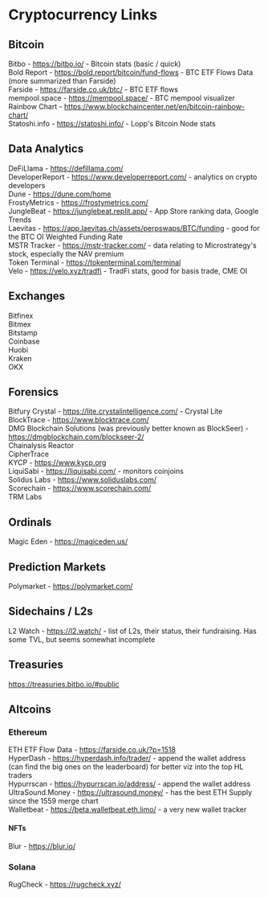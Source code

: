 # Cryptocurrency Links

## Bitcoin

Bitbo - https://bitbo.io/ - Bitcoin stats (basic / quick)<br />
Bold Report - https://bold.report/bitcoin/fund-flows - BTC ETF Flows Data (more summarized than Farside)<br />
Farside - https://farside.co.uk/btc/ - BTC ETF flows<br />
mempool.space - https://mempool.space/ - BTC mempool visualizer<br />
Rainbow Chart - https://www.blockchaincenter.net/en/bitcoin-rainbow-chart/<br />
Statoshi.info - https://statoshi.info/ - Lopp's Bitcoin Node stats<br />

## Data Analytics

DeFiLlama - https://defillama.com/<br />
DeveloperReport - https://www.developerreport.com/ - analytics on crypto developers<br />
Dune - https://dune.com/home<br />
FrostyMetrics - https://frostymetrics.com/<br />
JungleBeat - https://junglebeat.replit.app/ - App Store ranking data, Google Trends<br />
Laevitas - https://app.laevitas.ch/assets/perpswaps/BTC/funding - good for the BTC OI Weighted Funding Rate<br />
MSTR Tracker - https://mstr-tracker.com/ - data relating to Microstrategy's stock, especially the NAV premium<br />
Token Terminal - https://tokenterminal.com/terminal<br />
Velo - https://velo.xyz/tradfi - TradFi stats, good for basis trade, CME OI<br />

## Exchanges

Bitfinex<br />
Bitmex<br />
Bitstamp<br />
Coinbase<br />
Huobi<br />
Kraken<br />
OKX<br />

## Forensics

Bitfury Crystal - https://lite.crystalintelligence.com/ - Crystal Lite<br />
BlockTrace - https://www.blocktrace.com/<br />
DMG Blockchain Solutions (was previously better known as BlockSeer) - https://dmgblockchain.com/blockseer-2/<br />
Chainalysis Reactor<br />
CipherTrace<br />
KYCP - https://www.kycp.org<br />
LiquiSabi - https://liquisabi.com/ - monitors coinjoins<br />
Solidus Labs - https://www.soliduslabs.com/<br />
Scorechain - https://www.scorechain.com/<br />
TRM Labs<br />

## Ordinals

Magic Eden - https://magiceden.us/<br />

## Prediction Markets

Polymarket - https://polymarket.com/<br />

## Sidechains / L2s

L2 Watch - https://l2.watch/ - list of L2s, their status, their fundraising. Has some TVL, but seems somewhat incomplete<br />

## Treasuries

https://treasuries.bitbo.io/#public<br />

## Altcoins

### Ethereum

ETH ETF Flow Data - https://farside.co.uk/?p=1518<br />
HyperDash - https://hyperdash.info/trader/ - append the wallet address (can find the big ones on the leaderboard) for better viz into the top HL traders<br />
Hypurrscan - https://hypurrscan.io/address/ - append the wallet address<br />
UltraSound.Money - https://ultrasound.money/ - has the best ETH Supply since the 1559 merge chart<br />
Walletbeat - https://beta.walletbeat.eth.limo/ - a very new wallet tracker<br />

#### NFTs

Blur - https://blur.io/<br />

### Solana

RugCheck - https://rugcheck.xyz/<br />
